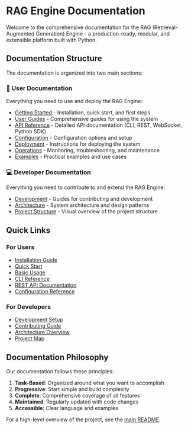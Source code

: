 # RAG Engine Documentation

Welcome to the comprehensive documentation for the RAG (Retrieval-Augmented Generation) Engine - a production-ready, modular, and extensible platform built with Python.

## Documentation Structure

The documentation is organized into two main sections:

### 🚀 User Documentation
Everything you need to use and deploy the RAG Engine:

- [Getting Started](./getting-started/) - Installation, quick start, and first steps
- [User Guides](./user-guides/) - Comprehensive guides for using the system
- [API Reference](./api-reference/) - Detailed API documentation (CLI, REST, WebSocket, Python SDK)
- [Configuration](./configuration/) - Configuration options and setup
- [Deployment](./deployment/) - Instructions for deploying the system
- [Operations](./operations/) - Monitoring, troubleshooting, and maintenance
- [Examples](./examples/) - Practical examples and use cases

### 💻 Developer Documentation
Everything you need to contribute to and extend the RAG Engine:

- [Development](./development/) - Guides for contributing and development
- [Architecture](./architecture/) - System architecture and design patterns
- [Project Structure](./PROJECT_MAP.md) - Visual overview of the project structure

## Quick Links

### For Users
- [Installation Guide](./getting-started/installation.md)
- [Quick Start](./getting-started/quick-start.md)
- [Basic Usage](./user-guides/basic-usage.md)
- [CLI Reference](./api-reference/cli-reference.md)
- [REST API Documentation](./api-reference/rest-api.md)
- [Configuration Reference](./configuration/configuration-reference.md)

### For Developers
- [Development Setup](./development/development-setup.md)
- [Contributing Guide](./development/contributing.md)
- [Architecture Overview](./architecture/overview.md)
- [Project Map](./PROJECT_MAP.md)

## Documentation Philosophy

Our documentation follows these principles:

1. **Task-Based**: Organized around what you want to accomplish
2. **Progressive**: Start simple and build complexity
3. **Complete**: Comprehensive coverage of all features
4. **Maintained**: Regularly updated with code changes
5. **Accessible**: Clear language and examples

For a high-level overview of the project, see the [main README](../README.md).